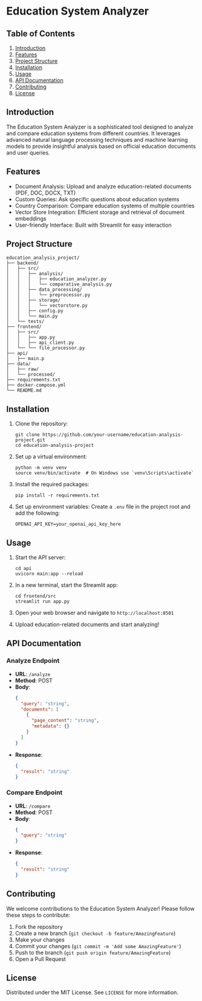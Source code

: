 # Education System Analyzer

## Table of Contents
1. [Introduction](#introduction)
2. [Features](#features)
3. [Project Structure](#project-structure)
4. [Installation](#installation)
5. [Usage](#usage)
6. [API Documentation](#api-documentation)
7. [Contributing](#contributing)
8. [License](#license)

## Introduction

The Education System Analyzer is a sophisticated tool designed to analyze and compare education systems from different countries. It leverages advanced natural language processing techniques and machine learning models to provide insightful analysis based on official education documents and user queries.

## Features

- Document Analysis: Upload and analyze education-related documents (PDF, DOC, DOCX, TXT)
- Custom Queries: Ask specific questions about education systems
- Country Comparison: Compare education systems of multiple countries
- Vector Store Integration: Efficient storage and retrieval of document embeddings
- User-friendly Interface: Built with Streamlit for easy interaction

## Project Structure

```
education_analysis_project/
├── backend/
│   ├── src/
│   │   ├── analysis/
│   │   │   ├── education_analyzer.py
│   │   │   └── comparative_analysis.py
│   │   ├── data_processing/
│   │   │   └── preprocessor.py
│   │   ├── storage/
│   │   │   └── vectorstore.py
│   │   ├── config.py
│   │   └── main.py
│   └── tests/
├── frontend/
│   ├── src/
│   │   ├── app.py
│   │   ├── api_client.py
│   └── └── file_processor.py
├── api/
│   ├── main.p
├── data/
│   ├── raw/
│   └── processed/
├── requirements.txt
├── docker-compose.yml
└── README.md
```

## Installation

1. Clone the repository:
   ```
   git clone https://github.com/your-username/education-analysis-project.git
   cd education-analysis-project
   ```

2. Set up a virtual environment:
   ```
   python -m venv venv
   source venv/bin/activate  # On Windows use `venv\Scripts\activate`
   ```

3. Install the required packages:
   ```
   pip install -r requirements.txt
   ```

4. Set up environment variables:
   Create a `.env` file in the project root and add the following:
   ```
   OPENAI_API_KEY=your_openai_api_key_here
   ```

## Usage

1. Start the API server:
   ```
   cd api
   uvicorn main:app --reload
   ```

2. In a new terminal, start the Streamlit app:
   ```
   cd frontend/src
   streamlit run app.py
   ```

3. Open your web browser and navigate to `http://localhost:8501`

4. Upload education-related documents and start analyzing!

## API Documentation

### Analyze Endpoint

- **URL**: `/analyze`
- **Method**: POST
- **Body**:
  ```json
  {
    "query": "string",
    "documents": [
      {
        "page_content": "string",
        "metadata": {}
      }
    ]
  }
  ```
- **Response**:
  ```json
  {
    "result": "string"
  }
  ```

### Compare Endpoint

- **URL**: `/compare`
- **Method**: POST
- **Body**:
  ```json
  {
    "query": "string"
  }
  ```
- **Response**:
  ```json
  {
    "result": "string"
  }
  ```

## Contributing

We welcome contributions to the Education System Analyzer! Please follow these steps to contribute:

1. Fork the repository
2. Create a new branch (`git checkout -b feature/AmazingFeature`)
3. Make your changes
4. Commit your changes (`git commit -m 'Add some AmazingFeature'`)
5. Push to the branch (`git push origin feature/AmazingFeature`)
6. Open a Pull Request

## License

Distributed under the MIT License. See `LICENSE` for more information.
